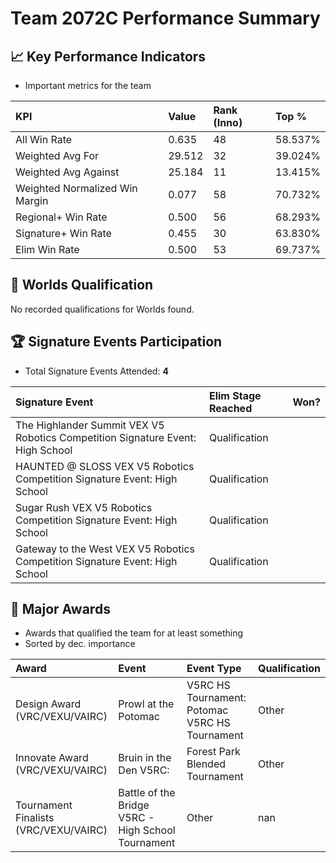 # Team 2072C Performance Summary

## 📈 Key Performance Indicators
- Important metrics for the team

| KPI | Value | Rank (Inno) | Top % |
|:---|:-----|:----|:-----|
| All Win Rate | 0.635 | 48 | 58.537% |
| Weighted Avg For | 29.512 | 32 | 39.024% |
| Weighted Avg Against | 25.184 | 11 | 13.415% |
| Weighted Normalized Win Margin | 0.077 | 58 | 70.732% |
| Regional+ Win Rate | 0.500 | 56 | 68.293% |
| Signature+ Win Rate | 0.455 | 30 | 63.830% |
| Elim Win Rate | 0.500 | 53 | 69.737% |


## 🎯 Worlds Qualification
No recorded qualifications for Worlds found.

## 🏆 Signature Events Participation
- Total Signature Events Attended: **4**

| Signature Event | Elim Stage Reached | Won? |
|:----------------|:-------------------|:----|
| The Highlander Summit VEX V5 Robotics Competition Signature Event: High School | Qualification |  |
| HAUNTED @ SLOSS VEX V5 Robotics Competition Signature Event: High School | Qualification |  |
| Sugar Rush VEX V5 Robotics Competition Signature Event: High School | Qualification |  |
| Gateway to the West VEX V5 Robotics Competition Signature Event: High School | Qualification |  |


## 🥇 Major Awards
- Awards that qualified the team for at least something
- Sorted by dec. importance

| Award | Event | Event Type | Qualification |
|:------|:------|:-----------|:--------------|
| Design Award (VRC/VEXU/VAIRC) | Prowl at the Potomac | V5RC HS Tournament: Potomac V5RC HS Tournament | Other | Event Region Championship |
| Innovate Award (VRC/VEXU/VAIRC) | Bruin in the Den V5RC: | Forest Park Blended Tournament | Other | nan |
| Tournament Finalists (VRC/VEXU/VAIRC) | Battle of the Bridge V5RC - High School Tournament | Other | nan |

